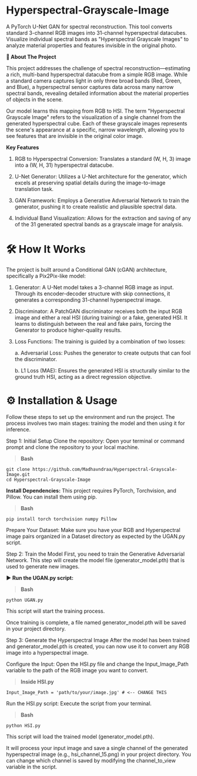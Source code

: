 # Hyperspectral-Grayscale-Image
A PyTorch U-Net GAN for spectral reconstruction. This tool converts standard 3-channel RGB images into 31-channel hyperspectral datacubes. Visualize individual spectral bands as "Hyperspectral Grayscale Images" to analyze material properties and features invisible in the original photo.

**📖 About The Project**

This project addresses the challenge of spectral reconstruction—estimating a rich, multi-band hyperspectral datacube from a simple RGB image. While a standard camera captures light in only three broad bands (Red, Green, and Blue), a hyperspectral sensor captures data across many narrow spectral bands, revealing detailed information about the material properties of objects in the scene.

Our model learns this mapping from RGB to HSI. The term "Hyperspectral Grayscale Image" refers to the visualization of a single channel from the generated hyperspectral cube. Each of these grayscale images represents the scene's appearance at a specific, narrow wavelength, allowing you to see features that are invisible in the original color image.

**Key Features**

1. RGB to Hyperspectral Conversion: Translates a standard (W, H, 3) image into a (W, H, 31) hyperspectral datacube.

2. U-Net Generator: Utilizes a U-Net architecture for the generator, which excels at preserving spatial details during the image-to-image translation task.

3. GAN Framework: Employs a Generative Adversarial Network to train the generator, pushing it to create realistic and plausible spectral data.

4. Individual Band Visualization: Allows for the extraction and saving of any of the 31 generated spectral bands as a grayscale image for analysis.

# 🛠️ How It Works

The project is built around a Conditional GAN (cGAN) architecture, specifically a Pix2Pix-like model:

1. Generator: A U-Net model takes a 3-channel RGB image as input. Through its encoder-decoder structure with skip connections, it generates a corresponding 31-channel hyperspectral image.

2. Discriminator: A PatchGAN discriminator receives both the input RGB image and either a real HSI (during training) or a fake, generated HSI. It learns to distinguish between the real and fake pairs, forcing the    Generator to produce higher-quality results.

3. Loss Functions: The training is guided by a combination of two losses:

   a. Adversarial Loss: Pushes the generator to create outputs that can fool the discriminator.

   b. L1 Loss (MAE): Ensures the generated HSI is structurally similar to the ground truth HSI, acting as a direct regression objective.

# ⚙️ Installation & Usage

Follow these steps to set up the environment and run the project. The process involves two main stages: training the model and then using it for inference.

Step 1: Initial Setup
Clone the repository:
Open your terminal or command prompt and clone the repository to your local machine.

> **Bash**
```
git clone https://github.com/Madhavndraa/Hyperspectral-Grayscale-Image.git
cd Hyperspectral-Grayscale-Image
```

**Install Dependencies:**
This project requires PyTorch, Torchvision, and Pillow. You can install them using pip.

> **Bash**
```
pip install torch torchvision numpy Pillow
```
Prepare Your Dataset:
Make sure you have your RGB and Hyperspectral image pairs organized in a Dataset directory as expected by the UGAN.py script.

Step 2: Train the Model
First, you need to train the Generative Adversarial Network. This step will create the model file (generator_model.pth) that is used to generate new images.

**▶️ Run the UGAN.py script:**

> **Bash**
```
python UGAN.py
```
This script will start the training process.

Once training is complete, a file named generator_model.pth will be saved in your project directory.

Step 3: Generate the Hyperspectral Image
After the model has been trained and generator_model.pth is created, you can now use it to convert any RGB image into a hyperspectral image.

Configure the Input:
Open the HSI.py file and change the Input_Image_Path variable to the path of the RGB image you want to convert.


> **Inside HSI.py**
```
Input_Image_Path = 'path/to/your/image.jpg' # <-- CHANGE THIS
```

Run the HSI.py script:
Execute the script from your terminal.

> **Bash**
```
python HSI.py
```

This script will load the trained model (generator_model.pth).

It will process your input image and save a single channel of the generated hyperspectral image (e.g., hsi_channel_15.png) in your project directory. You can change which channel is saved by modifying the channel_to_view variable in the script.
